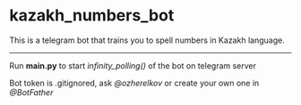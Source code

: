 # kazakh_numbers_bot
This is a telegram bot that trains you to spell numbers in Kazakh language.
***
Run **main.py** to start *infinity_polling()* of the bot on telegram server

Bot token is .gitignored, ask *@ozherelkov* or create your own one in *@BotFather*
